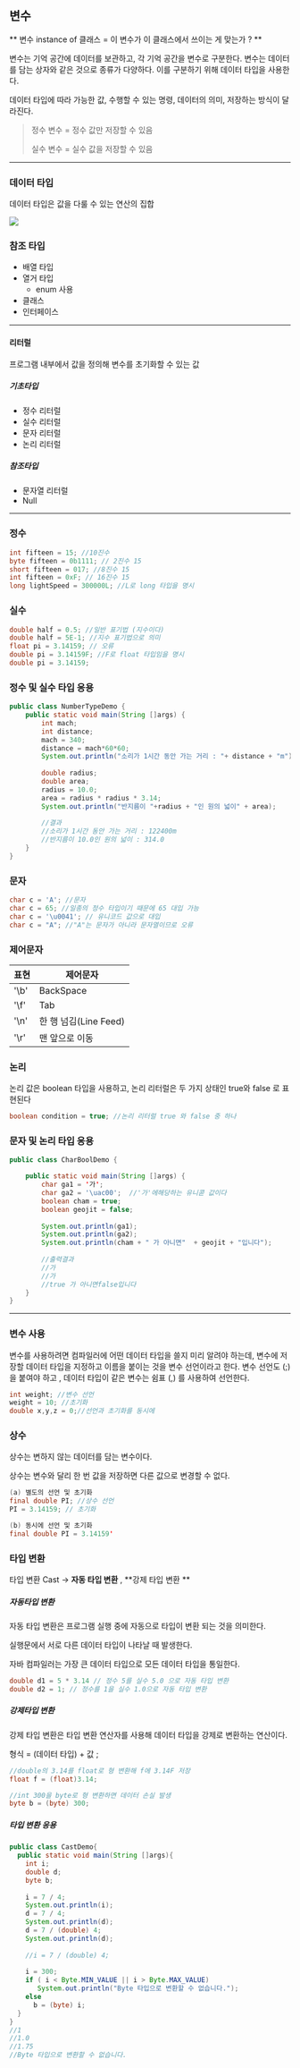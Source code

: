 ## 변수



<instance of>

** 변수 instance of 클래스 = 이 변수가 이 클래스에서 쓰이는 게 맞는가 ? **



변수는 기억 공간에 데이터를 보관하고, 각 기억 공간을 변수로 구분한다. 변수는 데이터를 담는 상자와 같은 것으로 종류가 다양하다. 이를 구분하기 위해 데이터 타입을 사용한다. 

데이터 타입에 따라 가능한 값, 수행할 수 있는 명령, 데이터의 의미, 저장하는 방식이 달라진다.



>  정수 변수 = 정수 값만 저장할 수 있음 
>
> 실수 변수 = 실수 값을 저장할 수 있음 



----------------------------



### 데이터 타입 

데이터 타입은 값을 다룰 수 있는 연산의 집합 

![](https://t1.daumcdn.net/cfile/tistory/99E8E24B5B613AB212)



### 참조 타입 

+ 배열 타입 
+ 열거 타입
  + enum 사용
+ 클래스 
+ 인터페이스 



------------------------

#### 리터럴

프로그램 내부에서 값을 정의해 변수를 초기화할 수 있는 값



##### 기초타입 

+ 정수 리터럴
+ 실수 리터럴 
+ 문자 리터럴 
+ 논리 리터럴



##### 참조타입

+ 문자열 리터럴
+ Null 



-------------

### 정수 

```java
int fifteen = 15; //10진수
byte fifteen = 0b1111; // 2진수 15
short fifteen = 017; //8진수 15
int fifteen = 0xF; // 16진수 15
long lightSpeed = 300000L; //L로 long 타입을 명시
```



### 실수 

```java
double half = 0.5; //일반 표기법 (지수이다)
double half = 5E-1; //지수 표기법으로 의미
float pi = 3.14159; // 오류
double pi = 3.14159F; //F로 float 타입임을 명시
double pi = 3.14159;
```



### 정수 및 실수 타입 응용

```java
public class NumberTypeDemo {
	public static void main(String []args) {
		int mach;
		int distance;
		mach = 340;
		distance = mach*60*60;
		System.out.println("소리가 1시간 동안 가는 거리 : "+ distance + "m");
		
		double radius;
		double area;
		radius = 10.0;
		area = radius * radius * 3.14;
		System.out.println("반지름이 "+radius + "인 원의 넓이" + area);
		
		//결과
		//소리가 1시간 동안 가는 거리 : 122400m
		//반지름이 10.0인 원의 넓이 : 314.0
	}
}

```



### 문자 

```java
char c = 'A'; //문자
char c = 65; //일종의 정수 타입이기 때문에 65 대입 가능
char c = '\u0041'; // 유니코드 값으로 대입
char c = "A"; //"A"는 문자가 아니라 문자열이므로 오류 
```



### 제어문자 

| 표현 | 제어문자              |
| ---- | --------------------- |
| '\b' | BackSpace             |
| '\f' | Tab                   |
| '\n' | 한 행 넘김(Line Feed) |
| '\r' | 맨 앞으로 이동        |



### 논리 

논리 값은 boolean 타입을 사용하고, 논리 리터럴은 두 가지 상태인 true와 false 로 표현된다 

```java
boolean condition = true; //논리 리터럴 true 와 false 중 하나
```



### 문자 및 논리 타입 응용

```java
public class CharBoolDemo {

	public static void main(String []args) {
		char ga1 = '가';
		char ga2 = '\uac00';  //'가'에해당하는 유니콛 값이다
		boolean cham = true;
		boolean geojit = false;
		
		System.out.println(ga1);
		System.out.println(ga2);
		System.out.println(cham + " 가 아니면"  + geojit + "입니다");
		
		//출력결과 
		//가
		//가
		//true 가 아니면false입니다	
	}
}
```



----------------------------

### 변수 사용 

변수를 사용하려면 컴파일러에 어떤 데이터 타입을 쓸지 미리 알려야 하는데, 변수에 저장할 데이터 타입을 지정하고 이름을 붙이는 것을 변수 선언이라고 한다. 변수 선언도 (;) 을 붙여야 하고 , 데이터 타입이 같은 변수는 쉼표 (,) 를 사용하여 선언한다.

```java
int weight; //변수 선언
weight = 10; //초기화
double x,y,z = 0;//선언과 초기화를 동시에
```





### 상수

상수는 변하지 않는 데이터를 담는 변수이다.

상수는 변수와 달리 한 번 값을 저장하면 다른 값으로 변경할 수 없다.

```java
(a) 별도의 선언 및 초기화
final double PI; //상수 선언
PI = 3.14159; // 초기화 

(b) 동시에 선언 및 초기화
final double PI = 3.14159'  
```



### 타입 변환

타입 변환 Cast -> **자동 타입 변환** ,  **강제 타입 변환 **



##### 자동타입 변환

자동 타입 변환은 프로그램 실행 중에 자동으로 타입이 변환 되는 것을 의미한다.

실행문에서 서로 다른 데이터 타입이 나타날 때 발생한다. 

자바 컴파일러는 가장 큰 데이터 타입으로 모든 데이터 타입을 통일한다.

```java
double d1 = 5 * 3.14 // 정수 5를 실수 5.0 으로 자동 타입 변환
double d2 = 1; // 정수를 1을 실수 1.0으로 자동 타입 변환
```



##### 강제타입 변환

강제 타입 변환은 타입 변환 연산자를 사용해 데이터 타입을 강제로 변환하는 연산이다.

형식 = (데이터 타입) + 값 ;

```java
//double의 3.14를 float로 형 변환해 f에 3.14F 저장
float f = (float)3.14;

//int 300을 byte로 형 변환하면 데이터 손실 발생
byte b = (byte) 300;

```



##### 타입 변환 응용 

```java
public class CastDemo{
  public static void main(String []args){
    int i;
    double d;
    byte b;
    
    i = 7 / 4;
    System.out.println(i);
    d = 7 / 4;
    System.out.println(d);
    d = 7 / (double) 4;
    System.out.println(d);
    
    //i = 7 / (double) 4;
    
    i = 300;
    if ( i < Byte.MIN_VALUE || i > Byte.MAX_VALUE)
       System.out.println("Byte 타입으로 변환할 수 없습니다.");
    else
      b = (byte) i;
  }
}
//1
//1.0
//1.75
//Byte 타입으로 변환할 수 없습니다.
```



